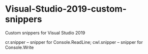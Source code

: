 # Visual-Studio-2019-custom-snippers
Custom snippers for Visual Studio 2019

cr.snipper – snipper for Console.ReadLine;
cwl.snipper – snipper for Console.Write
